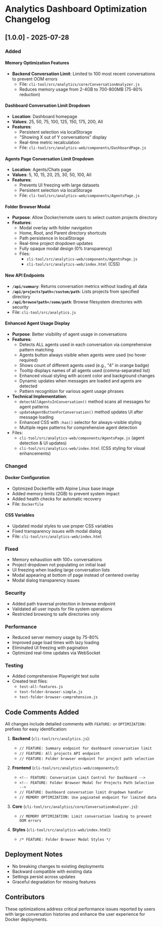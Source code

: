 # Analytics Dashboard Optimization Changelog

## [1.0.0] - 2025-07-28

### Added

#### Memory Optimization Features
- **Backend Conversation Limit**: Limited to 100 most recent conversations to prevent OOM errors
  - File: `cli-tool/src/analytics/core/ConversationAnalyzer.js`
  - Reduces memory usage from 2-4GB to 700-800MB (75-80% reduction)
  
#### Dashboard Conversation Limit Dropdown
- **Location**: Dashboard homepage
- **Values**: 25, 50, 75, 100, 125, 150, 175, 200, All
- **Features**:
  - Persistent selection via localStorage
  - "Showing X out of Y conversations" display
  - Real-time metric recalculation
  - File: `cli-tool/src/analytics-web/components/DashboardPage.js`

#### Agents Page Conversation Limit Dropdown  
- **Location**: Agents/Chats page
- **Values**: 5, 10, 15, 20, 25, 30, 50, 100, All
- **Features**:
  - Prevents UI freezing with large datasets
  - Persistent selection via localStorage
  - File: `cli-tool/src/analytics-web/components/AgentsPage.js`

#### Folder Browser Modal
- **Purpose**: Allow Docker/remote users to select custom projects directory
- **Features**:
  - Modal overlay with folder navigation
  - Home, Root, and Parent directory shortcuts
  - Path persistence in localStorage
  - Real-time project dropdown updates
  - Fully opaque modal design (0% transparency)
  - Files: 
    - `cli-tool/src/analytics-web/components/AgentsPage.js`
    - `cli-tool/src/analytics-web/index.html` (CSS)

#### New API Endpoints
- **`/api/summary`**: Returns conversation metrics without loading all data
- **`/api/projects?path=/custom/path`**: Lists projects from specified directory
- **`/api/browse?path=/some/path`**: Browse filesystem directories with security
- File: `cli-tool/src/analytics.js`

#### Enhanced Agent Usage Display
- **Purpose**: Better visibility of agent usage in conversations
- **Features**:
  - Detects ALL agents used in each conversation via comprehensive pattern matching
  - Agents button always visible when agents were used (no hover required)
  - Shows count of different agents used (e.g., "4" in orange badge)
  - Tooltip displays names of all agents used (comma-separated list)
  - Enhanced visual styling with accent color and background changes
  - Dynamic updates when messages are loaded and agents are detected
  - Pattern recognition for various agent usage phrases
- **Technical Implementation**:
  - `detectAllAgentsInConversation()` method scans all messages for agent patterns
  - `updateAgentButtonForConversation()` method updates UI after message loading
  - Enhanced CSS with `:has()` selector for always-visible styling
  - Multiple regex patterns for comprehensive agent detection
- Files:
  - `cli-tool/src/analytics-web/components/AgentsPage.js` (agent detection & UI updates)
  - `cli-tool/src/analytics-web/index.html` (CSS styling for visual enhancements)

### Changed

#### Docker Configuration
- Optimized Dockerfile with Alpine Linux base image
- Added memory limits (2GB) to prevent system impact
- Added health checks for automatic recovery
- File: `Dockerfile`

#### CSS Variables
- Updated modal styles to use proper CSS variables
- Fixed transparency issues with modal dialog
- File: `cli-tool/src/analytics-web/index.html`

### Fixed

- Memory exhaustion with 100+ conversations
- Project dropdown not populating on initial load
- UI freezing when loading large conversation lists
- Modal appearing at bottom of page instead of centered overlay
- Modal dialog transparency issues

### Security

- Added path traversal protection in browse endpoint
- Validated all user inputs for file system operations
- Restricted browsing to safe directories only

### Performance

- Reduced server memory usage by 75-80%
- Improved page load times with lazy loading
- Eliminated UI freezing with pagination
- Optimized real-time updates via WebSocket

### Testing

- Added comprehensive Playwright test suite
- Created test files:
  - `test-all-features.js`
  - `test-folder-browser-simple.js`
  - `test-folder-browser-comprehensive.js`

## Code Comments Added

All changes include detailed comments with `FEATURE:` or `OPTIMIZATION:` prefixes for easy identification:

1. **Backend** (`cli-tool/src/analytics.js`):
   - `// FEATURE: Summary endpoint for dashboard conversation limit`
   - `// FEATURE: All projects API endpoint`
   - `// FEATURE: Folder browser endpoint for project path selection`

2. **Frontend** (`cli-tool/src/analytics-web/components/`):
   - `<!-- FEATURE: Conversation Limit Control for Dashboard -->`
   - `<!-- FEATURE: Folder Browser Modal for Projects Path Selection -->`
   - `// FEATURE: Dashboard conversation limit dropdown handler`
   - `// MEMORY OPTIMIZATION: Use paginated endpoint for limited data`

3. **Core** (`cli-tool/src/analytics/core/ConversationAnalyzer.js`):
   - `// MEMORY OPTIMIZATION: Limit conversation loading to prevent OOM errors`

4. **Styles** (`cli-tool/src/analytics-web/index.html`):
   - `/* FEATURE: Folder Browser Modal Styles */`

## Deployment Notes

- No breaking changes to existing deployments
- Backward compatible with existing data
- Settings persist across updates
- Graceful degradation for missing features

## Contributors

These optimizations address critical performance issues reported by users with large conversation histories and enhance the user experience for Docker deployments.